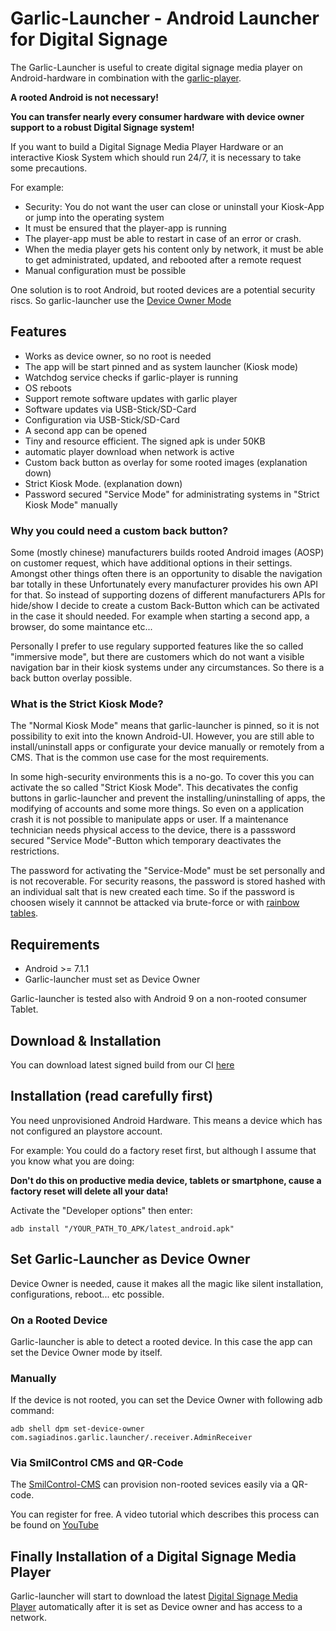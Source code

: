# Garlic-Launcher - Android Launcher for Digital Signage

The Garlic-Launcher is useful to create digital signage media player on Android-hardware in combination with the [garlic-player](https://garlic-player.com).

**A rooted Android is not necessary!**

**You can transfer nearly every consumer hardware with device owner support to a robust Digital Signage system!**

If you want to build a Digital Signage Media Player Hardware or an interactive Kiosk System which should run 24/7, it is necessary to take some precautions.

For example:
- Security: You do not want the user can close or uninstall your Kiosk-App or jump into the operating system
- It must be ensured that the player-app is running
- The player-app must be able to restart in case of an error or crash.
- When the media player gets his content only by network, it must be able to get administrated, updated, and rebooted after a remote request
- Manual configuration must be possible

One solution is to root Android, but rooted devices are a potential security riscs. So garlic-launcher use the [Device Owner Mode](https://developer.android.com/reference/android/app/admin/DevicePolicyManager)

## Features
- Works as device owner, so no root is needed
- The app will be start pinned and as system launcher (Kiosk mode)
- Watchdog service checks if garlic-player is running
- OS reboots
- Support remote software updates with garlic player
- Software updates via USB-Stick/SD-Card
- Configuration via USB-Stick/SD-Card
- A second app can be opened
- Tiny and resource efficient. The signed apk is under 50KB
- automatic player download when network is active
- Custom back button as overlay for some rooted images (explanation down)
- Strict Kiosk Mode. (explanation down)
- Password secured "Service Mode" for administrating systems in "Strict Kiosk Mode" manually

### Why you could need a custom back button?

Some (mostly chinese) manufacturers builds rooted Android images (AOSP) on customer request, which have additional options in their settings. Amongst other things often there is an opportunity to disable the navigation bar totally in these Unfortunately every manufacturer provides his own API for that. So instead of supporting dozens of different manufacturers APIs for hide/show I decide to create a custom Back-Button which can be activated in the case it should needed. For example when starting a second app, a browser, do some maintance etc...

Personally I prefer to use regulary supported features like the so called "immersive mode", but there are customers which do not want a visible navigation bar in their kiosk systems under any circumstances. So there is a back button overlay possible.

### What is the Strict Kiosk Mode?

The "Normal Kiosk Mode" means that garlic-launcher is pinned, so it is not possibility to exit into the known Android-UI. However, you are still able to install/uninstall apps or configurate your device manually or remotely from a CMS. That is the common use case for the most requirements.

In some high-security environments this is a no-go. To cover this you can activate the so called "Strict Kiosk Mode". This decativates the config buttons in garlic-launcher and prevent the installing/uninstalling of apps, the modifying of accounts and some more things. So even on a application crash it is not possible to manipulate apps or user. If a maintenance technician needs physical access to the device, there is a passsword secured "Service Mode"-Button which temporary deactivates the restrictions.

The password for activating the "Service-Mode" must be set personally and is not recoverable. For security reasons, the password is stored hashed with an individual salt that is new created each time. So if the password is choosen wisely it cannnot be attacked via brute-force or with [rainbow tables](https://en.wikipedia.org/wiki/Rainbow_table).

## Requirements
 - Android >= 7.1.1 
 - Garlic-launcher must set as Device Owner

Garlic-launcher is tested also with Android 9 on a non-rooted consumer Tablet.

## Download & Installation

You can download latest signed build from our CI [here](https://garlic-player.com/downloads/ci-builds/latest_android_launcher.apk)

## Installation (read carefully first)

You need unprovisioned Android Hardware. This means a device which has not configured an playstore account.

For example: You could do a factory reset first, but although I assume that you know what you are doing:

**Don't do this on productive media device, tablets or smartphone, cause a factory reset will delete all your data!**

Activate the "Developer options" then enter:

`adb install "/YOUR_PATH_TO_APK/latest_android.apk"`

## Set Garlic-Launcher as Device Owner

Device Owner is needed, cause it makes all the magic like silent installation, configurations, reboot... etc possible.

### On a Rooted Device

Garlic-launcher is able to detect a rooted device. In this case the app can set the Device Owner mode by itself.

### Manually

If the device is not rooted, you can set the Device Owner with following adb command:

`adb shell dpm set-device-owner com.sagiadinos.garlic.launcher/.receiver.AdminReceiver`

### Via SmilControl CMS and QR-Code

The [SmilControl-CMS](https://admin.smil-conrol.com) can provision non-rooted sevices easily via a QR-code.

You can register for free. A video tutorial which describes this process can be found on [YouTube](https://www.youtube.com/watch?v=gf832iRd5pY)



## Finally Installation of a Digital Signage Media Player 
 
Garlic-launcher will start to download the latest [Digital Signage Media Player](https://github.com/sagiadinos/garlic-player) automatically after it is set as Device owner and has access to a network.
